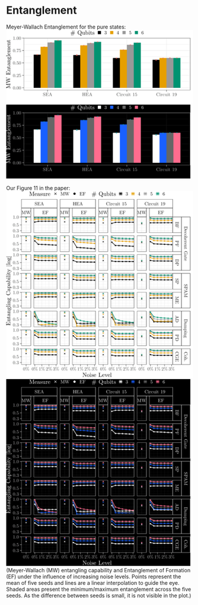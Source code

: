 # Entanglement

Meyer-Wallach Entanglement for the pure states:
![Entanglement](figures/ent_mw_light.png#only-light)
![Entanglement](figures/ent_mw_dark.png#only-dark)

Our Figure 11 in the paper:
![Entanglement](figures/ent_light.png#only-light)
![Entanglement](figures/ent_dark.png#only-dark)
(Meyer-Wallach (MW) entangling capability and Entanglement of Formation (EF) under the influence of increasing noise levels. Points represent the mean of five seeds and lines are a linear interpolation to guide the eye. Shaded areas present the minimum/maximum entanglement across the five seeds. As the difference between seeds is small, it is not visible in the plot.)
